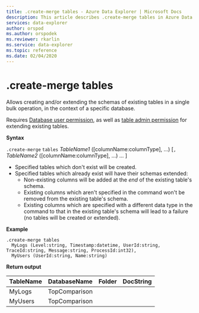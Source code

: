 ```yaml
---
title: .create-merge tables - Azure Data Explorer | Microsoft Docs
description: This article describes .create-merge tables in Azure Data Explorer.
services: data-explorer
author: orspod
ms.author: orspodek
ms.reviewer: rkarlin
ms.service: data-explorer
ms.topic: reference
ms.date: 02/04/2020
---
```

# .create-merge tables

Allows creating and/or extending the schemas of existing tables in a single bulk operation, in the context of a specific database.

Requires [Database user permission](../management/access-control/role-based-authorization.md), as well as [table admin permission](../management/access-control/role-based-authorization.md) for extending existing tables.

**Syntax**

`.create-merge` `tables` *TableName1* ([columnName:columnType], ...) [`,` *TableName2* ([columnName:columnType], ...) ... ]

* Specified tables which don't exist will be created.
* Specified tables which already exist will have their schemas extended:
    * Non-existing columns will be added at the _end_ of the existing table's schema.
    * Existing columns which aren't specified in the command won't be removed from the existing table's schema.
    * Existing columns which are specified with a different data type in the command to that in the existing table's schema will lead to a failure (no tables will be created or extended).

**Example** 

```kusto
.create-merge tables 
  MyLogs (Level:string, Timestamp:datetime, UserId:string, TraceId:string, Message:string, ProcessId:int32),
  MyUsers (UserId:string, Name:string)
```

**Return output**

| TableName | DatabaseName  | Folder | DocString |
|-----------|---------------|--------|-----------|
| MyLogs    | TopComparison |        |           |
| MyUsers   | TopComparison |        |           |

